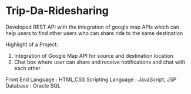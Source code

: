 # Trip-Da-Ridesharing

Developed REST API with the integration of google map APIs which can help users to find other users who can share ride to the same destination

Highlight of a Project:

1) Integration of Google Map API for source and destination location
2) Chat box where user can share and receive notifications and chat with each other

Front End Language : HTML,CSS
Scripting Language : JavaScript, JSP
Database : Oracle SQL
